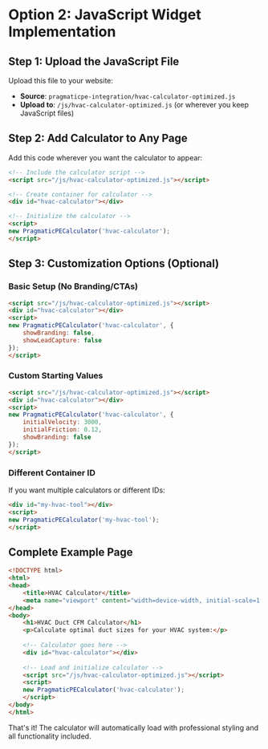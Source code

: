# Option 2: JavaScript Widget Implementation

## Step 1: Upload the JavaScript File

Upload this file to your website:
- **Source**: `pragmaticpe-integration/hvac-calculator-optimized.js`
- **Upload to**: `/js/hvac-calculator-optimized.js` (or wherever you keep JavaScript files)

## Step 2: Add Calculator to Any Page

Add this code wherever you want the calculator to appear:

```html
<!-- Include the calculator script -->
<script src="/js/hvac-calculator-optimized.js"></script>

<!-- Create container for calculator -->
<div id="hvac-calculator"></div>

<!-- Initialize the calculator -->
<script>
new PragmaticPECalculator('hvac-calculator');
</script>
```

## Step 3: Customization Options (Optional)

### Basic Setup (No Branding/CTAs)
```html
<script src="/js/hvac-calculator-optimized.js"></script>
<div id="hvac-calculator"></div>
<script>
new PragmaticPECalculator('hvac-calculator', {
    showBranding: false,
    showLeadCapture: false
});
</script>
```

### Custom Starting Values
```html
<script src="/js/hvac-calculator-optimized.js"></script>
<div id="hvac-calculator"></div>
<script>
new PragmaticPECalculator('hvac-calculator', {
    initialVelocity: 3000,
    initialFriction: 0.12,
    showBranding: false
});
</script>
```

### Different Container ID
If you want multiple calculators or different IDs:
```html
<div id="my-hvac-tool"></div>
<script>
new PragmaticPECalculator('my-hvac-tool');
</script>
```

## Complete Example Page

```html
<!DOCTYPE html>
<html>
<head>
    <title>HVAC Calculator</title>
    <meta name="viewport" content="width=device-width, initial-scale=1.0">
</head>
<body>
    <h1>HVAC Duct CFM Calculator</h1>
    <p>Calculate optimal duct sizes for your HVAC system:</p>
    
    <!-- Calculator goes here -->
    <div id="hvac-calculator"></div>
    
    <!-- Load and initialize calculator -->
    <script src="/js/hvac-calculator-optimized.js"></script>
    <script>
    new PragmaticPECalculator('hvac-calculator');
    </script>
</body>
</html>
```

That's it! The calculator will automatically load with professional styling and all functionality included.